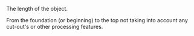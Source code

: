 The length of the object.


<!-- comment -->


From the foundation (or beginning) to the top not taking into account any cut-out's or other processing features.

